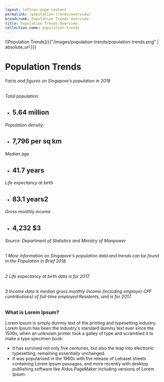 ```yaml
---
layout: leftnav-page-content
permalink: /population-trends/overview/
breadcrumb: Population Trends Overview
title: Population Trends Overview
collection_name: population-trends
---
```


![Population Trends]({{"/images/population-trends/population-trends.png" | absolute_url }})


# Population Trends
###### Facts and figures on Singapore’s population in 2018

   
 ###### Total population:  
 * ## 5.64 million

###### Population density:    
 * ## 7,796 per sq km 

######  Median age
* ## 41.7 years

######  Life expectancy at birth
* ## 83.1 years2

######  Gross monthly income
* ## 4,232 $3 

###### Source: Department of Statistics and Ministry of Manpower
###### 1 More information on Singapore's population data and trends can be found in the Population in Brief 2018. 
###### 2 Life expectancy at birth data is for 2017.
###### 3 Income data is median gross monthly income (including employer CPF contributions) of full-time employed Residents, and is for 2017. 

### **What is Lorem Ipsum?**

Lorem Ipsum is simply dummy text of the printing and typesetting industry. Lorem Ipsum has been the industry's standard dummy text ever since the 1500s, when an unknown printer took a galley of type and scrambled it to make a type specimen book:

* It has survived not only five centuries, but also the leap into electronic typesetting, remaining essentially unchanged.
* It was popularised in the 1960s with the release of Letraset sheets containing Lorem Ipsum passages, and more recently with desktop publishing software like Aldus PageMaker including versions of Lorem Ipsum.
